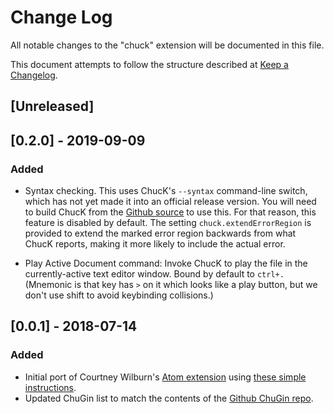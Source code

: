 <!-- markdownlint-disable MD024 -->
# Change Log

All notable changes to the "chuck" extension will be documented in this file.

This document attempts to follow the structure described at [Keep a Changelog](http://keepachangelog.com/).

## [Unreleased]

## [0.2.0] - 2019-09-09

### Added

- Syntax checking. This uses ChucK's `--syntax` command-line switch, which has not
  yet made it into an official release version. You will need to build ChucK from
  the [Github source](https://github.com/ccrma/chuck) to use this. For that reason,
  this feature is disabled by default. The setting `chuck.extendErrorRegion` is provided
  to extend the marked error region backwards from what ChucK reports, making it more
  likely to include the actual error.

- Play Active Document command: Invoke ChucK to play the file in the currently-active
  text editor window. Bound by default to `ctrl+.` (Mnemonic is that key has `>` on it
  which looks like a play button, but we don't use shift to avoid keybinding collisions.)

## [0.0.1] - 2018-07-14

### Added

- Initial port of Courtney Wilburn's [Atom extension](https://github.com/cjwilburn/language-chuck) using
  [these simple instructions](https://www.reddit.com/r/vscode/comments/7qins6/porting_atom_packages_to_vscode/dsrdeqb/).
- Updated ChuGin list to match the contents of the [Github ChuGin repo](https://github.com/ccrma/chugins).
